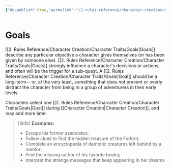 ```yaml
---
{"dg-publish":true,"permalink":"/2-rules-reference/character-creation/character-traits/goals/","noteIcon":""}
---
```


# Goals

[[2. Rules Reference/Character Creation/Character Traits/Goals\|Goals]] describe any particular objective a character gives themselves (or has been given by someone else). [[2. Rules Reference/Character Creation/Character Traits/Goals\|Goals]] strongly influence a character's decisions or actions, and often will be the trigger for a sub-quest. A [[2. Rules Reference/Character Creation/Character Traits/Goals\|Goal]] should be a long-term-- or, at the very least, something that does not prevent or overly distract the character from being in a group of adventurers in their early levels.

Characters select one [[2. Rules Reference/Character Creation/Character Traits/Goals\|Goal]] during [[Character Creation\|Character Creation]], and may add more later.

>[!info]
>**Examples:** 
>
>- Escape his former associates; 
>- Follow clues to find the hidden treasure of the Forlorn; 
>- Complete an encyclopedia of demonic creatures left behind by a mentor; 
>- Find the missing author of his favorite books; 
>- Interpret the strange messages that keep appearing in her dreams  

